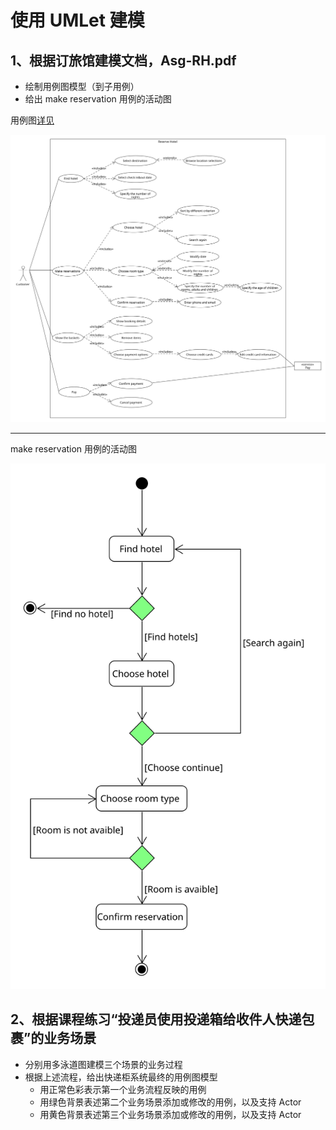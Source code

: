 # 使用 **UMLet** 建模

## 1、根据订旅馆建模文档，Asg-RH.pdf

- 绘制用例图模型（到子用例）
- 给出 make reservation 用例的活动图



用例图[详见](https://github.com/hansenbeast/2019-SYSU-SWSAD/tree/master/Assets/HW5/Use_Case.svg)

![Use_Case](Assets/HW5/Use_Case.svg)

------

make reservation 用例的活动图

![Use_Case_Activity](Assets/HW5/Use_Case_Activity.svg)









## 2、根据课程练习“投递员使用投递箱给收件人快递包裹”的业务场景

- 分别用多泳道图建模三个场景的业务过程
- 根据上述流程，给出快递柜系统最终的用例图模型
  - 用正常色彩表示第一个业务流程反映的用例
  - 用绿色背景表述第二个业务场景添加或修改的用例，以及支持 Actor
  - 用黄色背景表述第三个业务场景添加或修改的用例，以及支持 Actor



